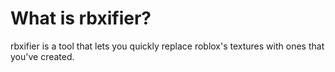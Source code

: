 # What is rbxifier?
rbxifier is a tool that lets you quickly replace roblox's textures with ones that you've created.
